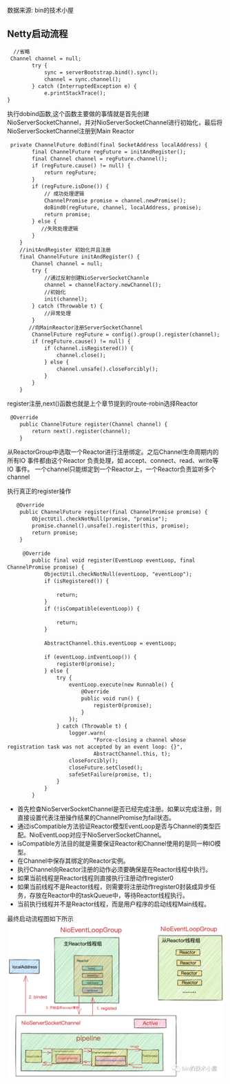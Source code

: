 数据来源: bin的技术小屋
## Netty启动流程
```shell
  //省略
 Channel channel = null;
        try {
            sync = serverBootstrap.bind().sync();
            channel = sync.channel();
        } catch (InterruptedException e) {
            e.printStackTrace();
}
```
执行dobind函数,这个函数主要做的事情就是首先创建NioServerSocketChannel，并对NioServerSocketChannel进行初始化，最后将NioServerSocketChannel注册到Main Reactor
```shell
 private ChannelFuture doBind(final SocketAddress localAddress) {
        final ChannelFuture regFuture = initAndRegister();
        final Channel channel = regFuture.channel();
        if (regFuture.cause() != null) {
            return regFuture;
        }
        if (regFuture.isDone()) {
            // 成功处理逻辑
            ChannelPromise promise = channel.newPromise();
            doBind0(regFuture, channel, localAddress, promise);
            return promise;
        } else {
           //失败处理逻辑
        }
    }
    //initAndRegister 初始化并且注册
    final ChannelFuture initAndRegister() {
        Channel channel = null;
        try {
            //通过反射创建NioServerSocketChannle
            channel = channelFactory.newChannel();
            //初始化
            init(channel);
        } catch (Throwable t) {
            //异常处理
        }
       //向MainReactor注册ServerSocketChannel
        ChannelFuture regFuture = config().group().register(channel);
        if (regFuture.cause() != null) {
            if (channel.isRegistered()) {
                channel.close();
            } else {
                channel.unsafe().closeForcibly();
            }
        }
    }
```
register注册,next()函数也就是上个章节提到的route-robin选择Reactor
```shell
 @Override
    public ChannelFuture register(Channel channel) {
        return next().register(channel);
    }
```

从ReactorGroup中选取一个Reactor进行注册绑定。之后Channel生命周期内的所有IO 事件都由这个Reactor 负责处理，如 accept、connect、read、write等 IO 事件。
一个channel只能绑定到一个Reactor上，一个Reactor负责监听多个channel

执行真正的register操作
```shell
   @Override
    public ChannelFuture register(final ChannelPromise promise) {
        ObjectUtil.checkNotNull(promise, "promise");
        promise.channel().unsafe().register(this, promise);
        return promise;
    }
    
     @Override
        public final void register(EventLoop eventLoop, final ChannelPromise promise) {
            ObjectUtil.checkNotNull(eventLoop, "eventLoop");
            if (isRegistered()) {
          
                return;
            }
            if (!isCompatible(eventLoop)) {
          
                return;
            }

            AbstractChannel.this.eventLoop = eventLoop;

            if (eventLoop.inEventLoop()) {
                register0(promise);
            } else {
                try {
                    eventLoop.execute(new Runnable() {
                        @Override
                        public void run() {
                            register0(promise);
                        }
                    });
                } catch (Throwable t) {
                    logger.warn(
                            "Force-closing a channel whose registration task was not accepted by an event loop: {}",
                            AbstractChannel.this, t);
                    closeForcibly();
                    closeFuture.setClosed();
                    safeSetFailure(promise, t);
                }
            }
        }
```
- 首先检查NioServerSocketChannel是否已经完成注册。如果以完成注册，则直接设置代表注册操作结果的ChannelPromise为fail状态。
- 通过isCompatible方法验证Reactor模型EventLoop是否与Channel的类型匹配。NioEventLoop对应于NioServerSocketChannel。
- isCompatible方法目的就是需要保证Reactor和Channel使用的是同一种IO模型。
- 在Channel中保存其绑定的Reactor实例。
- 执行Channel向Reactor注册的动作必须要确保是在Reactor线程中执行。
- 如果当前线程是Reactor线程则直接执行注册动作register0
- 如果当前线程不是Reactor线程，则需要将注册动作register0封装成异步任务，存放在Reactor中的taskQueue中，等待Reactor线程执行。
- 当前执行线程并不是Reactor线程，而是用户程序的启动线程Main线程。

最终启动流程图如下所示
![2.png](2.png)



